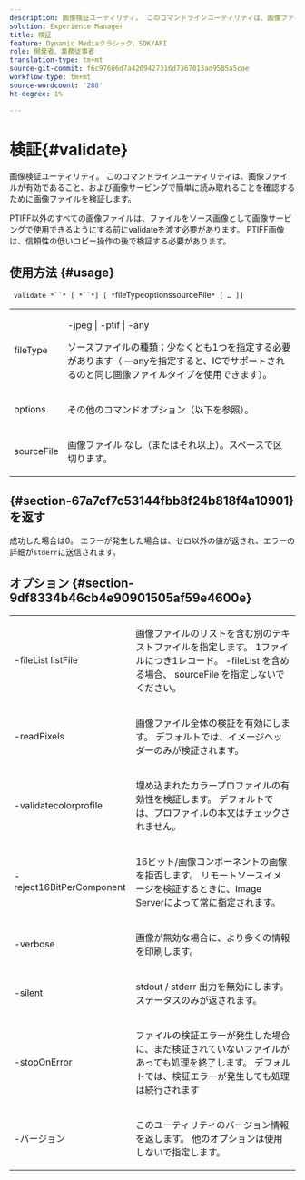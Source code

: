 ```yaml
---
description: 画像検証ユーティリティ。 このコマンドラインユーティリティは、画像ファイルが有効であること、および画像サービングで簡単に読み取れることを確認するために画像ファイルを検証します。
solution: Experience Manager
title: 検証
feature: Dynamic Mediaクラシック，SDK/API
role: 開発者、業務従事者
translation-type: tm+mt
source-git-commit: f6c97606d7a4209427316d7367013ad9585a5cae
workflow-type: tm+mt
source-wordcount: '288'
ht-degree: 1%

---
```



# 検証{#validate}

画像検証ユーティリティ。 このコマンドラインユーティリティは、画像ファイルが有効であること、および画像サービングで簡単に読み取れることを確認するために画像ファイルを検証します。

PTIFF以外のすべての画像ファイルは、ファイルをソース画像として画像サービングで使用できるようにする前にvalidateを渡す必要があります。 PTIFF画像は、信頼性の低いコピー操作の後で検証する必要があります。

## 使用方法 {#usage}

` validate *``* [ *``*] [ *`fileTypeoptionssourceFile`* [ … ]]`

<table id="simpletable_D2C6B20E1007433AB4184A73046A44F0"> 
 <tr class="strow"> 
  <td class="stentry"> <p> <span class="codeph"> <span class="varname"> fileType  </span> </span> </p> </td> 
  <td class="stentry"> <p> <span class="codeph"> -jpeg | -ptif | -any  </span> </p> <p>ソースファイルの種類；少なくとも1つを指定する必要があります（ —anyを指定すると、ICでサポートされるのと同じ画像ファイルタイプを使用できます）。 </p> </td> 
 </tr> 
 <tr class="strow"> 
  <td class="stentry"> <p> <span class="codeph"> <span class="varname"> options  </span> </span> </p> </td> 
  <td class="stentry"> <p>その他のコマンドオプション（以下を参照）。 </p> </td> 
 </tr> 
 <tr class="strow"> 
  <td class="stentry"> <p> <span class="codeph"> <span class="varname"> sourceFile  </span> </span> </p> </td> 
  <td class="stentry"> <p> 画像ファイル なし（またはそれ以上）。スペースで区切ります。 </p> </td> 
 </tr> 
</table>

## {#section-67a7cf7c53144fbb8f24b818f4a10901}を返す

成功した場合は0。 エラーが発生した場合は、ゼロ以外の値が返され、エラーの詳細が`stderr`に送信されます。

## オプション {#section-9df8334b46cb4e90901505af59e4600e}

<table id="simpletable_004B1A29BDFD40A9B89E4CBD23119B3F"> 
 <tr class="strow"> 
  <td class="stentry"> <p> <span class="codeph"> -fileList  <span class="varname"> listFile  </span> </span> </p> </td> 
  <td class="stentry"> <p>画像ファイルのリストを含む別のテキストファイルを指定します。 1ファイルにつき1レコード。 <span class="codeph"> -fileList </span>を含める場合、<span class="varname"> sourceFile </span>を指定しないでください。 </p> </td> 
 </tr> 
 <tr class="strow"> 
  <td class="stentry"> <p> <span class="codeph"> -readPixels  </span> </p> </td> 
  <td class="stentry"> <p>画像ファイル全体の検証を有効にします。 デフォルトでは、イメージヘッダーのみが検証されます。 </p> </td> 
 </tr> 
 <tr class="strow"> 
  <td class="stentry"> <p> <span class="codeph"> -validatecolorprofile  </span> </p> </td> 
  <td class="stentry"> <p>埋め込まれたカラープロファイルの有効性を検証します。 デフォルトでは、プロファイルの本文はチェックされません。 </p> </td> 
 </tr> 
 <tr class="strow"> 
  <td class="stentry"> <p> <span class="codeph"> -reject16BitPerComponent  </span> </p> </td> 
  <td class="stentry"> <p> 16ビット/画像コンポーネントの画像を拒否します。 リモートソースイメージを検証するときに、Image Serverによって常に指定されます。 </p> </td> 
 </tr> 
 <tr class="strow"> 
  <td class="stentry"> <p> <span class="codeph"> -verbose  </span> </p> </td> 
  <td class="stentry"> <p> 画像が無効な場合に、より多くの情報を印刷します。 </p> </td> 
 </tr> 
 <tr class="strow"> 
  <td class="stentry"> <p> <span class="codeph"> -silent  </span> </p> </td> 
  <td class="stentry"> <p><span class="codeph"> stdout </span>/ <span class="codeph"> stderr </span>出力を無効にします。 ステータスのみが返されます。 </p> </td> 
 </tr> 
 <tr class="strow"> 
  <td class="stentry"> <p> <span class="codeph"> -stopOnError  </span> </p> </td> 
  <td class="stentry"> <p>ファイルの検証エラーが発生した場合に、まだ検証されていないファイルがあっても処理を終了します。 デフォルトでは、検証エラーが発生しても処理は続行されます </p> </td> 
 </tr> 
 <tr class="strow"> 
  <td class="stentry"> <p> <span class="codeph"> -バージョン </span> </p> </td> 
  <td class="stentry"> <p>このユーティリティのバージョン情報を返します。 他のオプションは使用しないで指定します。 </p> </td> 
 </tr> 
</table>

